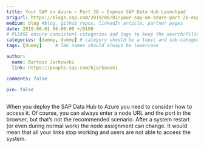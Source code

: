 ```yaml
---
title: Your SAP on Azure – Part 20 – Expose SAP Data Hub Launchpad
origurl: https://blogs.sap.com/2019/08/01/your-sap-on-azure-part-20-expose-sap-data-hub-launchpad/
medium: blog #blog, github repos, linkedIn article, partner pages
date: 2019-08-01 06:00:00 +/0100
# PLEASE ensure consistent categories and tags to keep the search/filtering meaningful!
categories: [dummy, dummy] # category should be a topic and sub-category primary product
tags: [dummy]     # TAG names should always be lowercase

author:
  name: Bartosz Jarkowski
  link: https://people.sap.com/bjarkowski

comments: false

pin: false
---
```

When you deploy the SAP Data Hub to Azure you need to consider how to access it. Of course, you can always enter a node URL and the port in the browser, but that’s not the recommended scenario. After a system restart (or even during normal work) the node assignment can change. It would mean that all your links stop working and users are not able to access the system.

